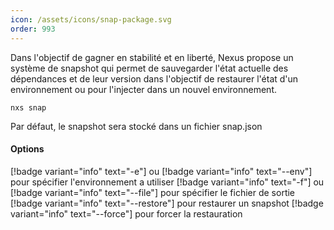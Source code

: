 ```yaml
---
icon: /assets/icons/snap-package.svg
order: 993
---
```

Dans l'objectif de gagner en stabilité et en liberté, Nexus propose un système de snapshot qui permet de sauvegarder l'état actuelle des dépendances et de leur version dans l'objectif de restaurer l'état d'un environnement ou pour l'injecter dans un nouvel environnement.

```console
nxs snap
```

Par défaut, le snapshot sera stocké dans un fichier snap.json
<br>

#### Options

[!badge variant="info" text="-e"] ou [!badge variant="info" text="--env"] pour spécifier l'environnement a utiliser
[!badge variant="info" text="-f"] ou [!badge variant="info" text="--file"] pour spécifier le fichier de sortie
[!badge variant="info" text="--restore"] pour restaurer un snapshot
[!badge variant="info" text="--force"] pour forcer la restauration